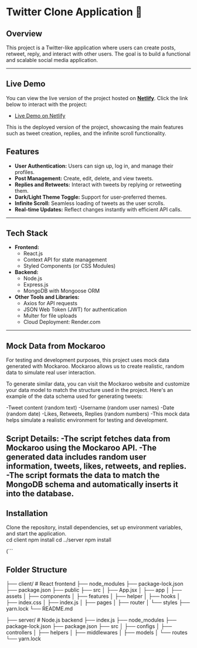 # Twitter Clone Application 🚀

## Overview
This project is a Twitter-like application where users can create posts, retweet, reply, and interact with other users. The goal is to build a functional and scalable social media application.

-------------

## Live Demo
You can view the live version of the project hosted on **[Netlify](https://twitter-app-x.netlify.app/)**. Click the link below to interact with the project:

- [Live Demo on Netlify](https://twitter-app-x.netlify.app/)

This is the deployed version of the project, showcasing the main features such as tweet creation, replies, and the infinite scroll functionality.


## Features
- **User Authentication:** Users can sign up, log in, and manage their profiles.
- **Post Management:** Create, edit, delete, and view tweets.
- **Replies and Retweets:** Interact with tweets by replying or retweeting them.
- **Dark/Light Theme Toggle:** Support for user-preferred themes.
- **Infinite Scroll:** Seamless loading of tweets as the user scrolls.
- **Real-time Updates:** Reflect changes instantly with efficient API calls.

-------------


## Tech Stack
- **Frontend:**
  - React.js
  - Context API for state management
  - Styled Components (or CSS Modules)
- **Backend:**
  - Node.js
  - Express.js
  - MongoDB with Mongoose ORM
- **Other Tools and Libraries:**
  - Axios for API requests
  - JSON Web Token (JWT) for authentication
  - Multer for file uploads
  - Cloud Deployment: Render.com

-------------

## Mock Data from Mockaroo
  For testing and development purposes, this project uses mock data generated with Mockaroo. Mockaroo allows us to create realistic, random data to simulate real user interaction.

  To generate similar data, you can visit the Mockaroo website and customize your data model to match the structure used in the project. Here's an example of the data schema used for generating tweets:
  
  -Tweet content (random text)
  -Username (random user names)
  -Date (random date)
  -Likes, Retweets, Replies (random numbers)
  -This mock data helps simulate a realistic environment for testing and development.
  
  Script Details:
  -The script fetches data from Mockaroo using the Mockaroo API.
  -The generated data includes random user information, tweets, likes, retweets, and replies.
  -The script formats the data to match the MongoDB schema and automatically inserts it into the database.
-------------

## Installation
Clone the repository, install dependencies, set up environment variables, and start the application.  
  cd client
  npm install
  cd ../server
  npm install

(```
## Folder Structure
├── client/         # React frontend
├── node_modules
├── package-lock.json
├── package.json
├── public
├── src
│   ├── App.jsx
│   ├── app
│   ├── assets
│   ├── components
│   ├── features
│   ├── helper
│   ├── hooks
│   ├── index.css
│   ├── index.js
│   ├── pages
│   ├── router
│   └── styles
├── yarn.lock
└── README.md

├── server/         # Node.js backend
├── index.js
├── node_modules
├── package-lock.json
├── package.json
├── src
│   ├── configs
│   ├── controllers
│   ├── helpers
│   ├── middlewares
│   ├── models
│   └── routes
└── yarn.lock
```)
